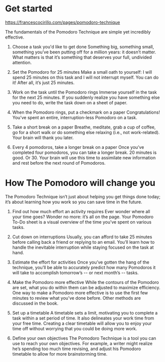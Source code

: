 # Get started

https://francescocirillo.com/pages/pomodoro-technique

The fundamentals of the Pomodoro Technique are simple yet incredibly effective.

1. Choose a task you'd like to get done Something big, something small, something you’ve been putting off for a million
   years: it doesn’t matter. What matters is that it’s something that deserves your full, undivided attention.

2. Set the Pomodoro for 25 minutes Make a small oath to yourself: I will spend 25 minutes on this task and I will not
   interrupt myself. You can do it! After all, it’s just 25 minutes.

3. Work on the task until the Pomodoro rings Immerse yourself in the task for the next 25 minutes. If you suddenly
   realize you have something else you need to do, write the task down on a sheet of paper.

4. When the Pomodoro rings, put a checkmark on a paper Congratulations! You’ve spent an entire, interruption-less
   Pomodoro on a task.

5. Take a short break on a paper Breathe, meditate, grab a cup of coffee, go for a short walk or do something else
   relaxing (i.e., not work-related). Your brain will thank you later.

6) Every 4 pomodoros, take a longer break on a paper Once you’ve completed four pomodoros, you can take a longer break.
   20 minutes is good. Or 30. Your brain will use this time to assimilate new information and rest before the next round
   of Pomodoros.

# How The Pomodoro will change you

The Pomodoro Technique isn’t just about helping you get things done today; it’s about learning how you work so you can
save time in the future.

1. Find out how much effort an activity requires Ever wonder where all your time goes? Wonder no more: it’s all on the
   page. Your Pomodoro To-Do sheet is a visual overview of the time you’ve spent on various tasks.

2. Cut down on interruptions Usually, you can afford to take 25 minutes before calling back a friend or replying to an
   email. You’ll learn how to handle the inevitable interruption while staying focused on the task at hand.

3. Estimate the effort for activities Once you’ve gotten the hang of the technique, you’ll be able to accurately predict
   how many Pomodoros it will take to accomplish tomorrow’s -- or next month’s -- tasks.

4. Make the Pomodoro more effective While the contours of the Pomodoro are set, what you do within them can be adjusted
   to maximize efficiency. One way to make a Pomodoro more effective is to use the first few minutes to review what
   you’ve done before. Other methods are discussed in the book.

5. Set up a timetable A timetable sets a limit, motivating you to complete a task within a set period of time. It also
   delineates your work time from your free time. Creating a clear timetable will allow you to enjoy your time off
   without worrying that you could be doing more work.

6. Define your own objectives The Pomodoro Technique is a tool you can use to reach your own objectives. For example, a
   writer might realize he’s spending too much time revising, and adjust his Pomodoro timetable to allow for more
   brainstorming time.
